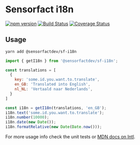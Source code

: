 # Sensorfact i18n
[![npm version](https://badge.fury.io/js/%40sensorfactdev%2sf-i18n.svg)](https://badge.fury.io/js/%40sensorfactdev%2sf-i18n)
[![Build Status](https://travis-ci.org/Sensorfactdev/sf-i18n.svg?branch=master)](https://travis-ci.org/Sensorfactdev/sf-i18n)
[![Coverage Status](https://coveralls.io/repos/github/Sensorfactdev/sf-i18n/badge.svg)](https://coveralls.io/github/Sensorfactdev/sf-i18n)

## Usage

```bash
yarn add @sensorfactdev/sf-i18n
```

```javascript
import { getI18n } from '@sensorfactdev/sf-i18n';

const translations = [
  {
    key: 'some.id.you.want.to.translate',
    en_GB: 'Translated into English',
    nl_NL: 'Vertaald naar Nederlands',
  }
]

const i18n = getI18n(translations, 'en_GB');
i18n.text('some.id.you.want.to.translate');
i18n.number(10000);
i18n.date(new Date());
i18n.formatRelative(new Date(Date.now()));
```
For more usage info check the unit tests or [MDN docs on Intl](https://developer.mozilla.org/en-US/docs/Web/JavaScript/Reference/Global_Objects/Intl).

